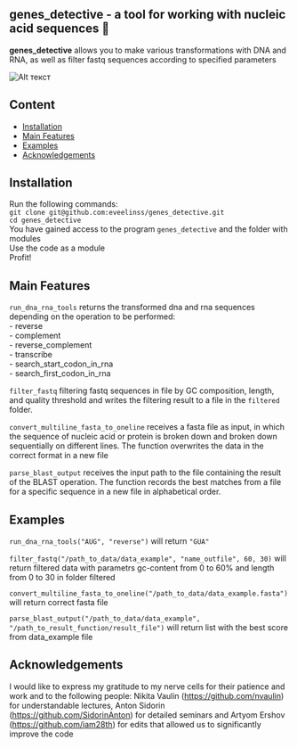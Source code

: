 ## genes_detective - a tool for working with nucleic acid sequences 🔎 ##
**genes_detective** allows you to make various transformations with DNA and RNA, as well
as filter fastq sequences according to specified parameters

![Alt текст](https://a.d-cd.net/DqAAAgEQDeA-960.jpg)



## Content

* [Installation](#installation)
* [Main Features](#main-features)
* [Examples](#examples)
* [Acknowledgements](#acknowledgements)



## Installation

Run the following commands:  
`git clone git@github.com:eveelinss/genes_detective.git`  
`cd genes_detective`  
You have gained access to the program `genes_detective` and the folder with modules  
Use the code as a module  
Profit!



## Main Features

`run_dna_rna_tools` returns the transformed dna and rna sequences depending 
on the operation to be performed:  
    - reverse  
    - complement  
    - reverse_complement  
    - transcribe  
    - search_start_codon_in_rna  
    - search_first_codon_in_rna  

`filter_fastq` filtering fastq sequences in file by GC composition, length, and 
quality threshold and writes the filtering result to a file in the `filtered` folder.

`convert_multiline_fasta_to_oneline` receives a fasta file as input, in which 
the sequence of nucleic acid or protein is broken down and broken down sequentially 
on different lines. The function overwrites the data in the correct format in a new file 

`parse_blast_output` receives the input path to the file containing the 
result of the BLAST operation. The function records the best matches from a file 
for a specific sequence in a new file in alphabetical order. 



## Examples

`run_dna_rna_tools("AUG", "reverse")` will return `"GUA"`

`filter_fastq("/path_to_data/data_example", "name_outfile", 60, 30)` will return 
filtered data with parametrs gc-content from 0 to 60% and length from 0 to 30 in folder filtered

`convert_multiline_fasta_to_oneline("/path_to_data/data_example.fasta")` will return correct fasta file

`parse_blast_output("/path_to_data/data_example", "/path_to_result_function/result_file")` will return 
list with the best score from data_example file



## Acknowledgements

I would like to express my gratitude to my nerve cells for their patience and work and to the 
following people: Nikita Vaulin (https://github.com/nvaulin) for understandable lectures, 
Anton Sidorin (https://github.com/SidorinAnton) for detailed seminars and Artyom Ershov 
(https://github.com/iam28th) for edits that allowed us to significantly improve the code


